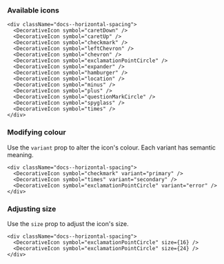 ### Available icons

```
<div className="docs--horizontal-spacing">
  <DecorativeIcon symbol="caretDown" />
  <DecorativeIcon symbol="caretUp" />
  <DecorativeIcon symbol="checkmark" />
  <DecorativeIcon symbol="leftChevron" />
  <DecorativeIcon symbol="chevron" />
  <DecorativeIcon symbol="exclamationPointCircle" />
  <DecorativeIcon symbol="expander" />
  <DecorativeIcon symbol="hamburger" />
  <DecorativeIcon symbol="location" />
  <DecorativeIcon symbol="minus" />
  <DecorativeIcon symbol="plus" />
  <DecorativeIcon symbol="questionMarkCircle" />
  <DecorativeIcon symbol="spyglass" />
  <DecorativeIcon symbol="times" />
</div>
```

### Modifying colour

Use the `variant` prop to alter the icon's colour. Each variant has semantic meaning.

```
<div className="docs--horizontal-spacing">
  <DecorativeIcon symbol="checkmark" variant="primary" />
  <DecorativeIcon symbol="times" variant="secondary" />
  <DecorativeIcon symbol="exclamationPointCircle" variant="error" />
</div>
```

### Adjusting size

Use the `size` prop to adjust the icon's size.

```
<div className="docs--horizontal-spacing">
  <DecorativeIcon symbol="exclamationPointCircle" size={16} />
  <DecorativeIcon symbol="exclamationPointCircle" size={24} />
</div>
```
